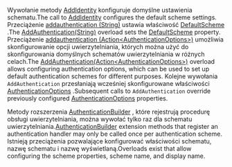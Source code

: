<span data-ttu-id="f40e0-101">Wywołanie metody [AddIdentity](/dotnet/api/microsoft.extensions.dependencyinjection.identityservicecollectionextensions.addidentity) konfiguruje domyślne ustawienia schematu.</span><span class="sxs-lookup"><span data-stu-id="f40e0-101">The call to [AddIdentity](/dotnet/api/microsoft.extensions.dependencyinjection.identityservicecollectionextensions.addidentity) configures the default scheme settings.</span></span> <span data-ttu-id="f40e0-102">Przeciążenie [addauthentication (String)](/dotnet/api/microsoft.extensions.dependencyinjection.authenticationservicecollectionextensions.addauthentication#Microsoft_Extensions_DependencyInjection_AuthenticationServiceCollectionExtensions_AddAuthentication_Microsoft_Extensions_DependencyInjection_IServiceCollection_System_String_) ustawia właściwość [DefaultScheme](/dotnet/api/microsoft.aspnetcore.authentication.authenticationoptions.defaultscheme) .</span><span class="sxs-lookup"><span data-stu-id="f40e0-102">The [AddAuthentication(String)](/dotnet/api/microsoft.extensions.dependencyinjection.authenticationservicecollectionextensions.addauthentication#Microsoft_Extensions_DependencyInjection_AuthenticationServiceCollectionExtensions_AddAuthentication_Microsoft_Extensions_DependencyInjection_IServiceCollection_System_String_) overload sets the [DefaultScheme](/dotnet/api/microsoft.aspnetcore.authentication.authenticationoptions.defaultscheme) property.</span></span> <span data-ttu-id="f40e0-103">Przeciążenie [addauthentication (Action&lt;AuthenticationOptions&gt;)](/dotnet/api/microsoft.extensions.dependencyinjection.authenticationservicecollectionextensions.addauthentication#Microsoft_Extensions_DependencyInjection_AuthenticationServiceCollectionExtensions_AddAuthentication_Microsoft_Extensions_DependencyInjection_IServiceCollection_System_Action_Microsoft_AspNetCore_Authentication_AuthenticationOptions__) umożliwia skonfigurowanie opcji uwierzytelniania, których można użyć do skonfigurowania domyślnych schematów uwierzytelniania w różnych celach.</span><span class="sxs-lookup"><span data-stu-id="f40e0-103">The [AddAuthentication(Action&lt;AuthenticationOptions&gt;)](/dotnet/api/microsoft.extensions.dependencyinjection.authenticationservicecollectionextensions.addauthentication#Microsoft_Extensions_DependencyInjection_AuthenticationServiceCollectionExtensions_AddAuthentication_Microsoft_Extensions_DependencyInjection_IServiceCollection_System_Action_Microsoft_AspNetCore_Authentication_AuthenticationOptions__) overload allows configuring authentication options, which can be used to set up default authentication schemes for different purposes.</span></span> <span data-ttu-id="f40e0-104">Kolejne wywołania `AddAuthentication` przesłaniają wcześniej skonfigurowane właściwości [AuthenticationOptions](/dotnet/api/microsoft.aspnetcore.builder.authenticationoptions) .</span><span class="sxs-lookup"><span data-stu-id="f40e0-104">Subsequent calls to `AddAuthentication` override previously configured [AuthenticationOptions](/dotnet/api/microsoft.aspnetcore.builder.authenticationoptions) properties.</span></span>

<span data-ttu-id="f40e0-105">Metody rozszerzenia [AuthenticationBuilder](/dotnet/api/microsoft.aspnetcore.authentication.authenticationbuilder) , które rejestrują procedurę obsługi uwierzytelniania, można wywołać tylko raz dla schematu uwierzytelniania.</span><span class="sxs-lookup"><span data-stu-id="f40e0-105">[AuthenticationBuilder](/dotnet/api/microsoft.aspnetcore.authentication.authenticationbuilder) extension methods that register an authentication handler may only be called once per authentication scheme.</span></span> <span data-ttu-id="f40e0-106">Istnieją przeciążenia pozwalające konfigurować właściwości schematu, nazwę schematu i nazwę wyświetlaną.</span><span class="sxs-lookup"><span data-stu-id="f40e0-106">Overloads exist that allow configuring the scheme properties, scheme name, and display name.</span></span>
